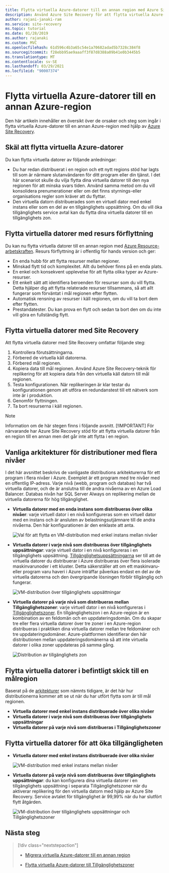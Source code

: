 ```yaml
---
title: Flytta virtuella Azure-datorer till en annan region med Azure Site Recovery
description: Använd Azure Site Recovery för att flytta virtuella Azure-datorer från en Azure-region till en annan.
author: rajani-janaki-ram
ms.service: site-recovery
ms.topic: tutorial
ms.date: 01/28/2019
ms.author: rajanaki
ms.custom: MVC
ms.openlocfilehash: 61d596c4b3a65c54e1a70682adad5b7328c384f8
ms.sourcegitcommit: f28ebb95ae9aaaff3f87d8388a09b41e0b3445b5
ms.translationtype: MT
ms.contentlocale: sv-SE
ms.lasthandoff: 03/29/2021
ms.locfileid: "90007374"
---
```

# <a name="moving-azure-vms-to-another-azure-region"></a>Flytta virtuella Azure-datorer till en annan Azure-region

Den här artikeln innehåller en översikt över de orsaker och steg som ingår i flytta virtuella Azure-datorer till en annan Azure-region med hjälp av [Azure Site Recovery](site-recovery-overview.md). 


## <a name="reasons-to-move-azure-vms"></a>Skäl att flytta virtuella Azure-datorer

Du kan flytta virtuella datorer av följande anledningar:

- Du har redan distribuerat i en region och ett nytt regions stöd har lagts till som är närmare slutanvändaren för ditt program eller din tjänst. I det här scenariot skulle du vilja flytta dina virtuella datorer till den nya regionen för att minska svars tiden. Använd samma metod om du vill konsolidera prenumerationer eller om det finns styrnings-eller organisations regler som kräver att du flyttar.
- Den virtuella datorn distribuerades som en virtuell dator med enkel instans eller som en del av en tillgänglighets uppsättning. Om du vill öka tillgänglighets service avtal kan du flytta dina virtuella datorer till en tillgänglighets zon.

## <a name="move-vms-with-resource-mover"></a>Flytta virtuella datorer med resurs förflyttning

Du kan nu flytta virtuella datorer till en annan region med [Azure Resource-arbetskraften](../resource-mover/tutorial-move-region-virtual-machines.md). Resurs förflyttning är i offentlig för hands version och ger:
- En enda hubb för att flytta resurser mellan regioner.
- Minskad flytt tid och komplexitet. Allt du behöver finns på en enda plats.
- En enkel och konsekvent upplevelse för att flytta olika typer av Azure-resurser.
- Ett enkelt sätt att identifiera beroenden för resurser som du vill flytta. Detta hjälper dig att flytta relaterade resurser tillsammans, så att allt fungerar som förväntat i mål regionen efter flytten.
- Automatisk rensning av resurser i käll regionen, om du vill ta bort dem efter flytten.
- Prestandatester. Du kan prova en flytt och sedan ta bort den om du inte vill göra en fullständig flytt.



## <a name="move-vms-with-site-recovery"></a>Flytta virtuella datorer med Site Recovery

Att flytta virtuella datorer med Site Recovery omfattar följande steg:

1. Kontrollera förutsättningarna.
2. Förbered de virtuella käll datorerna.
3. Förbered mål regionen.
4. Kopiera data till mål regionen. Använd Azure Site Recovery-teknik för replikering för att kopiera data från den virtuella käll datorn till mål regionen.
5. Testa konfigurationen. När replikeringen är klar testar du konfigurationen genom att utföra en redundanstest till ett nätverk som inte är i produktion.
6. Genomför flyttningen.
7. Ta bort resurserna i käll regionen.

> [!NOTE]
> Information om de här stegen finns i följande avsnitt.
> [!IMPORTANT]
> För närvarande har Azure Site Recovery stöd för att flytta virtuella datorer från en region till en annan men det går inte att flytta i en region.

## <a name="typical-architectures-for-a-multi-tier-deployment"></a>Vanliga arkitekturer för distributioner med flera nivåer

I det här avsnittet beskrivs de vanligaste distributions arkitekturerna för ett program i flera nivåer i Azure. Exemplet är ett program med tre nivåer med en offentlig IP-adress. Varje nivå (webb, program och databas) har två virtuella datorer, och de är anslutna till de andra nivåerna av en Azure Load Balancer. Databas nivån har SQL Server Always on replikering mellan de virtuella datorerna för hög tillgänglighet.

* **Virtuella datorer med en enda instans som distribueras över olika nivåer**: varje virtuell dator i en nivå konfigureras som en virtuell dator med en instans och är ansluten av belastningsutjämnare till de andra nivåerna. Den här konfigurationen är den enklaste att anta.

     ![Val för att flytta en VM-distribution med enkel instans mellan nivåer](media/move-vm-overview/regular-deployment.png)

* **Virtuella datorer i varje nivå som distribueras över tillgänglighets uppsättningar**: varje virtuell dator i en nivå konfigureras i en tillgänglighets uppsättning. [Tillgänglighetsuppsättningarna](../virtual-machines/windows/tutorial-availability-sets.md) ser till att de virtuella datorer du distribuerar i Azure distribueras över flera isolerade maskinvarunoder i ett kluster. Detta säkerställer att om ett maskinvaru-eller program varu haveri i Azure inträffar påverkas endast en del av de virtuella datorerna och den övergripande lösningen förblir tillgänglig och fungerar.

     ![VM-distribution över tillgänglighets uppsättningar](media/move-vm-overview/avset.png)

* **Virtuella datorer på varje nivå som distribueras mellan Tillgänglighetszoner**: varje virtuell dator i en nivå konfigureras i [Tillgänglighetszoner](../availability-zones/az-overview.md). En tillgänglighetszon i en Azure-region är en kombination av en feldomän och en uppdateringsdomän. Om du skapar tre eller flera virtuella datorer över tre zoner i en Azure-region distribueras i praktiken dina virtuella datorer mellan tre feldomäner och tre uppdateringsdomäner. Azure-plattformen identifierar den här distributionen mellan uppdateringsdomänerna så att inte virtuella datorer i olika zoner uppdateras på samma gång.

     ![Distribution av tillgänglighets zon](media/move-vm-overview/zone.png)

## <a name="move-vms-as-is-to-a-target-region"></a>Flytta virtuella datorer i befintligt skick till en målregion

Baserat på de [arkitekturer](#typical-architectures-for-a-multi-tier-deployment) som nämnts tidigare, är det här hur distributionerna kommer att se ut när du har utfört flytta som är till mål regionen.

* **Virtuella datorer med enkel instans distribuerade över olika nivåer**
* **Virtuella datorer i varje nivå som distribueras över tillgänglighets uppsättningar**
* **Virtuella datorer på varje nivå som distribueras i Tillgänglighetszoner**

## <a name="move-vms-to-increase-availability"></a>Flytta virtuella datorer för att öka tillgängligheten

* **Virtuella datorer med enkel instans distribuerade över olika nivåer**

     ![VM-distribution med enkel instans mellan nivåer](media/move-vm-overview/single-zone.png)

* **Virtuella datorer på varje nivå som distribueras över tillgänglighets uppsättningar**: du kan konfigurera dina virtuella datorer i en tillgänglighets uppsättning i separata Tillgänglighetszoner när du aktiverar replikering för den virtuella datorn med hjälp av Azure Site Recovery. Service avtalet för tillgänglighet är 99,99% när du har slutfört flytt åtgärden.

     ![VM-distribution över tillgänglighets uppsättningar och Tillgänglighetszoner](media/move-vm-overview/aset-azone.png)

## <a name="next-steps"></a>Nästa steg

> [!div class="nextstepaction"]
> 
> * [Migrera virtuella Azure-datorer till en annan region](azure-to-azure-tutorial-migrate.md)
> 
> * [Flytta virtuella Azure-datorer till Tillgänglighetszoner](move-azure-vms-avset-azone.md)

